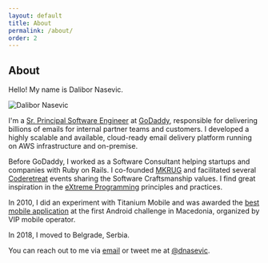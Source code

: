 ```yaml
---
layout: default
title: About
permalink: /about/
order: 2
---
```



<h2 class="post-list-heading">About</h2>

Hello! My name is Dalibor Nasevic.

<img alt="Dalibor Nasevic" src="/assets/dalibor.nasevic.photo.jpg" title="Dalibor Nasevic">

I'm a <a href="https://www.linkedin.com/in/dalibornasevic" target="_blank" title="My LinkedIn profile">Sr. Principal Software Engineer</a> at <a href="https://www.godaddy.com" target="_blank">GoDaddy</a>, responsible for delivering billions of emails for internal partner teams and customers. I developed a highly scalable and available, cloud-ready email delivery platform running on AWS infrastructure and on-premise.

Before GoDaddy, I worked as a Software Consultant helping startups and companies with Ruby on Rails. I co-founded <a href="/posts/6-announcing-macedonian-ruby-user-group-mkrug">MKRUG</a> and facilitated several <a href="/posts/74-notes-from-global-day-of-coderetreat-2016-in-skopje">Coderetreat</a> events sharing the Software Craftsmanship values. I find great inspiration in the <a href="/posts/23-extreme-programming-wisdom">eXtreme Programming</a> principles and practices.

In 2010, I did an experiment with Titanium Mobile and was awarded the <a href="/posts/15-vip-android-challenge-grand-prix-with-popravimk">best mobile application</a> at the first Android challenge in Macedonia, organized by VIP mobile operator.

In 2018, I moved to Belgrade, Serbia.

You can reach out to me via <a href="mailto:dalibor.nasevic@gmail.com" title="Email">email</a> or tweet me at <a href="https://twitter.com/dnasevic" title="Twitter" target="_blank">@dnasevic</a>.
